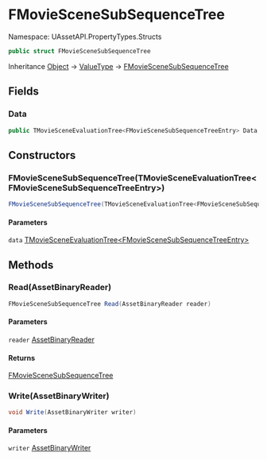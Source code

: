 # FMovieSceneSubSequenceTree

Namespace: UAssetAPI.PropertyTypes.Structs

```csharp
public struct FMovieSceneSubSequenceTree
```

Inheritance [Object](https://docs.microsoft.com/en-us/dotnet/api/system.object) → [ValueType](https://docs.microsoft.com/en-us/dotnet/api/system.valuetype) → [FMovieSceneSubSequenceTree](./uassetapi.propertytypes.structs.fmoviescenesubsequencetree.md)

## Fields

### **Data**

```csharp
public TMovieSceneEvaluationTree<FMovieSceneSubSequenceTreeEntry> Data;
```

## Constructors

### **FMovieSceneSubSequenceTree(TMovieSceneEvaluationTree&lt;FMovieSceneSubSequenceTreeEntry&gt;)**

```csharp
FMovieSceneSubSequenceTree(TMovieSceneEvaluationTree<FMovieSceneSubSequenceTreeEntry> data)
```

#### Parameters

`data` [TMovieSceneEvaluationTree&lt;FMovieSceneSubSequenceTreeEntry&gt;](./uassetapi.propertytypes.structs.tmoviesceneevaluationtree-1.md)<br>

## Methods

### **Read(AssetBinaryReader)**

```csharp
FMovieSceneSubSequenceTree Read(AssetBinaryReader reader)
```

#### Parameters

`reader` [AssetBinaryReader](./uassetapi.assetbinaryreader.md)<br>

#### Returns

[FMovieSceneSubSequenceTree](./uassetapi.propertytypes.structs.fmoviescenesubsequencetree.md)<br>

### **Write(AssetBinaryWriter)**

```csharp
void Write(AssetBinaryWriter writer)
```

#### Parameters

`writer` [AssetBinaryWriter](./uassetapi.assetbinarywriter.md)<br>
